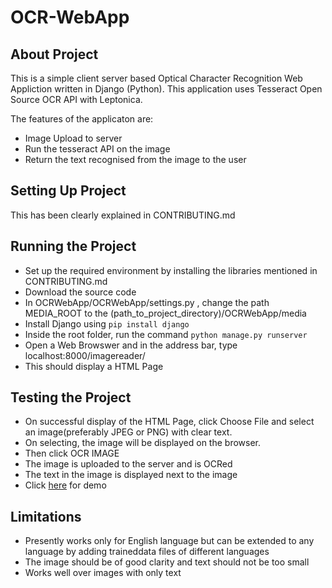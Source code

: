 # OCR-WebApp

## About Project
This is a simple client server based Optical Character Recognition Web Appliction written in Django (Python).
This application uses Tesseract Open Source OCR API with Leptonica. 

The features of the applicaton are:
- Image Upload to server
- Run the tesseract API on the image
- Return the text recognised from the image to the user

## Setting Up Project
This has been clearly explained in CONTRIBUTING.md

## Running the Project
- Set up the required environment by installing the libraries mentioned in CONTRIBUTING.md
- Download the source code
- In OCRWebApp/OCRWebApp/settings.py , change the path MEDIA_ROOT to the (path_to_project_directory)/OCRWebApp/media
- Install Django using `pip install django`
- Inside the root folder, run the command `python manage.py runserver`
- Open a Web Browswer and in the address bar, type localhost:8000/imagereader/
- This should display a HTML Page

## Testing the Project
- On successful display of the HTML Page, click Choose File and select an image(preferably JPEG or PNG) with clear text.
- On selecting, the image will be displayed on the browser.
- Then click OCR IMAGE
- The image is uploaded to the server and is OCRed
- The text in the image is displayed next to the image
- Click [here](https://drive.google.com/open?id=0B6pQuwk1uPmHM2VoTmQ4MUJPa1E) for demo

## Limitations
- Presently works only for English language but can be extended to any language by adding traineddata files of different languages
- The image should be of good clarity and text should not be too small
- Works well over images with only text

